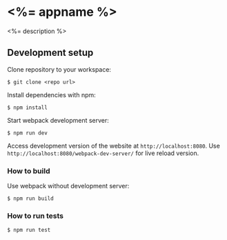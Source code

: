 # <%= appname %>

<%= description %>

## Development setup

Clone repository to your workspace:

```shell
$ git clone <repo url>
```

Install dependencies with npm:

```shell
$ npm install
```

Start webpack development server:

```shell
$ npm run dev
```

Access development version of the website at `http://localhost:8080`. Use `http://localhost:8080/webpack-dev-server/` for live reload version.

### How to build

Use webpack without development server:

```shell
$ npm run build
```

### How to run tests

```shell
$ npm run test
```
